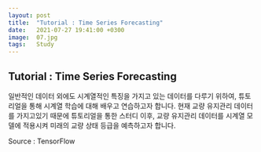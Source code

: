 ```yaml
---
layout: post
title:  "Tutorial : Time Series Forecasting"
date:   2021-07-27 19:41:00 +0300
image:  07.jpg
tags:   Study
---
```


## Tutorial : Time Series Forecasting

일반적인 데이터 외에도 시계열적인 특징을 가지고 있는 데이터를 다루기 위하여, 튜토리얼을 통해 시계열 학습에 대해 배우고 연습하고자 합니다.
현재 교량 유지관리 데이터를 가지고있기 때문에 튜토리얼을 통한 스터디 이후, 교량 유지관리 데이터를 시계열 모델에 적용시켜 미래의 교량 상태 등급을 예측하고자 합니다.

Source : TensorFlow
